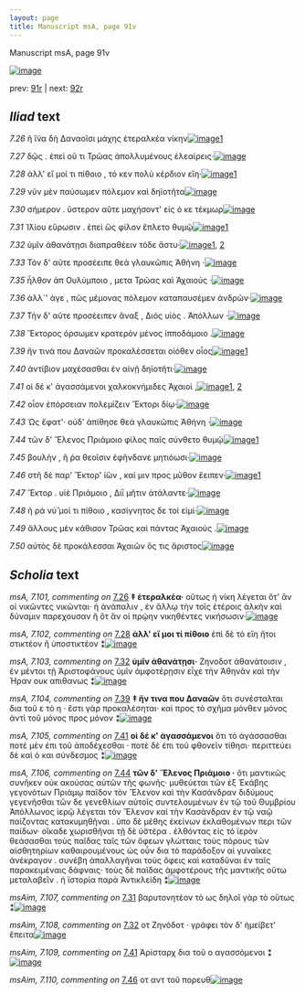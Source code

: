 ```yaml
---
layout: page
title: Manuscript msA, page 91v
---
```


Manuscript msA, page 91v

[![image](http://www.homermultitext.org/iipsrv?OBJ=IIP,1.0&FIF=/project/homer/pyramidal/deepzoom/hmt/vaimg/2017a/VA091VN_0594.tif&WID=100&CVT=JPEG)](http://www.homermultitext.org/ict2/?urn=urn:cite2:hmt:vaimg.2017a:VA091VN_0594)

prev:  [91r](../91r/) | next:  [92r](../92r/)

## *Iliad* text

*7.26* <a id="7.26"/> ῆ ἵ̈να δὴ Δαναοῖσι μάχης ἑτεραλκέα νίκην[![image](http://www.homermultitext.org/iipsrv?OBJ=IIP,1.0&FIF=/project/homer/pyramidal/deepzoom/hmt/vaimg/2017a/VA091VN_0594.tif&RGN=0.4484,0.2261,0.4044,0.0316&WID=1000&CVT=JPEG)](http://www.homermultitext.org/ict2/?urn=urn:cite2:hmt:vaimg.2017a:VA091VN_0594@0.4484,0.2261,0.4044,0.0316)[1](#msA_7.101)

*7.27* <a id="7.27"/> δῷς . ἐπεὶ οὔ τι Τρῶας ἀπολλυμένους ἐλεαίρεις·[![image](http://www.homermultitext.org/iipsrv?OBJ=IIP,1.0&FIF=/project/homer/pyramidal/deepzoom/hmt/vaimg/2017a/VA091VN_0594.tif&RGN=0.4535,0.2494,0.4224,0.0316&WID=1000&CVT=JPEG)](http://www.homermultitext.org/ict2/?urn=urn:cite2:hmt:vaimg.2017a:VA091VN_0594@0.4535,0.2494,0.4224,0.0316)

*7.28* <a id="7.28"/> ἀλλ' εἴ μοί τι πίθοιο , τό κεν πολὺ κέρδιον εἴη·[![image](http://www.homermultitext.org/iipsrv?OBJ=IIP,1.0&FIF=/project/homer/pyramidal/deepzoom/hmt/vaimg/2017a/VA091VN_0594.tif&RGN=0.4535,0.2667,0.4024,0.0316&WID=1000&CVT=JPEG)](http://www.homermultitext.org/ict2/?urn=urn:cite2:hmt:vaimg.2017a:VA091VN_0594@0.4535,0.2667,0.4024,0.0316)[1](#msA_7.102)

*7.29* <a id="7.29"/> νῦν μὲν παύσωμεν πόλεμον καὶ δηϊοτῆτα[![image](http://www.homermultitext.org/iipsrv?OBJ=IIP,1.0&FIF=/project/homer/pyramidal/deepzoom/hmt/vaimg/2017a/VA091VN_0594.tif&RGN=0.4535,0.2863,0.4144,0.0331&WID=1000&CVT=JPEG)](http://www.homermultitext.org/ict2/?urn=urn:cite2:hmt:vaimg.2017a:VA091VN_0594@0.4535,0.2863,0.4144,0.0331)

*7.30* <a id="7.30"/> σήμερον . ὕστερον αῦτε μαχήσοντ' εἰς ό κε τέκμωρ[![image](http://www.homermultitext.org/iipsrv?OBJ=IIP,1.0&FIF=/project/homer/pyramidal/deepzoom/hmt/vaimg/2017a/VA091VN_0594.tif&RGN=0.4595,0.3065,0.4204,0.0331&WID=1000&CVT=JPEG)](http://www.homermultitext.org/ict2/?urn=urn:cite2:hmt:vaimg.2017a:VA091VN_0594@0.4595,0.3065,0.4204,0.0331)

*7.31* <a id="7.31"/> Ἰ̈λίου εὕρωσιν . ἐπεὶ ὣς φίλον ἔπλετο θυμῷ[![image](http://www.homermultitext.org/iipsrv?OBJ=IIP,1.0&FIF=/project/homer/pyramidal/deepzoom/hmt/vaimg/2017a/VA091VN_0594.tif&RGN=0.4474,0.3238,0.4204,0.0331&WID=1000&CVT=JPEG)](http://www.homermultitext.org/ict2/?urn=urn:cite2:hmt:vaimg.2017a:VA091VN_0594@0.4474,0.3238,0.4204,0.0331)[1](#msAim_7.107)

*7.32* <a id="7.32"/> ὑμῖν ἀθανάτῃσι διαπραθέειν τόδε ἄστυ·[![image](http://www.homermultitext.org/iipsrv?OBJ=IIP,1.0&FIF=/project/homer/pyramidal/deepzoom/hmt/vaimg/2017a/VA091VN_0594.tif&RGN=0.4434,0.3449,0.4204,0.0331&WID=1000&CVT=JPEG)](http://www.homermultitext.org/ict2/?urn=urn:cite2:hmt:vaimg.2017a:VA091VN_0594@0.4434,0.3449,0.4204,0.0331)[1](#msA_7.103), [2](#msAim_7.108)

*7.33* <a id="7.33"/> Τὸν δ' αῦτε προσέειπε θεὰ γλαυκῶπις Ἀθήνη ·[![image](http://www.homermultitext.org/iipsrv?OBJ=IIP,1.0&FIF=/project/homer/pyramidal/deepzoom/hmt/vaimg/2017a/VA091VN_0594.tif&RGN=0.4545,0.3636,0.4284,0.0323&WID=1000&CVT=JPEG)](http://www.homermultitext.org/ict2/?urn=urn:cite2:hmt:vaimg.2017a:VA091VN_0594@0.4545,0.3636,0.4284,0.0323)

*7.35* <a id="7.35"/> ἦλθον ἀπ Ουλύμποιο , μετα Τρῶας καὶ Ἀχαιούς ·[![image](http://www.homermultitext.org/iipsrv?OBJ=IIP,1.0&FIF=/project/homer/pyramidal/deepzoom/hmt/vaimg/2017a/VA091VN_0594.tif&RGN=0.4515,0.4012,0.4284,0.0323&WID=1000&CVT=JPEG)](http://www.homermultitext.org/ict2/?urn=urn:cite2:hmt:vaimg.2017a:VA091VN_0594@0.4515,0.4012,0.4284,0.0323)

*7.36* <a id="7.36"/> ἀλλ`' άγε , πῶς μέμονας πόλεμον καταπαυσέμεν ἀνδρῶν·[![image](http://www.homermultitext.org/iipsrv?OBJ=IIP,1.0&FIF=/project/homer/pyramidal/deepzoom/hmt/vaimg/2017a/VA091VN_0594.tif&RGN=0.4525,0.4185,0.4515,0.0353&WID=1000&CVT=JPEG)](http://www.homermultitext.org/ict2/?urn=urn:cite2:hmt:vaimg.2017a:VA091VN_0594@0.4525,0.4185,0.4515,0.0353)

*7.37* <a id="7.37"/> Τὴν δ' αῦτε προσέειπεν ἄναξ , Διὸς υἱὸς . Ἀπόλλων ·[![image](http://www.homermultitext.org/iipsrv?OBJ=IIP,1.0&FIF=/project/homer/pyramidal/deepzoom/hmt/vaimg/2017a/VA091VN_0594.tif&RGN=0.4464,0.4373,0.4515,0.0353&WID=1000&CVT=JPEG)](http://www.homermultitext.org/ict2/?urn=urn:cite2:hmt:vaimg.2017a:VA091VN_0594@0.4464,0.4373,0.4515,0.0353)

*7.38* <a id="7.38"/> Ἕκτορος όρσωμεν κρατερὸν μένος ἱπποδάμοιο .[![image](http://www.homermultitext.org/iipsrv?OBJ=IIP,1.0&FIF=/project/homer/pyramidal/deepzoom/hmt/vaimg/2017a/VA091VN_0594.tif&RGN=0.4464,0.456,0.4515,0.0353&WID=1000&CVT=JPEG)](http://www.homermultitext.org/ict2/?urn=urn:cite2:hmt:vaimg.2017a:VA091VN_0594@0.4464,0.456,0.4515,0.0353)

*7.39* <a id="7.39"/> ἤν τινά που Δαναῶν προκαλέσσεται οἰόθεν οἶος[![image](http://www.homermultitext.org/iipsrv?OBJ=IIP,1.0&FIF=/project/homer/pyramidal/deepzoom/hmt/vaimg/2017a/VA091VN_0594.tif&RGN=0.4404,0.4748,0.4515,0.0353&WID=1000&CVT=JPEG)](http://www.homermultitext.org/ict2/?urn=urn:cite2:hmt:vaimg.2017a:VA091VN_0594@0.4404,0.4748,0.4515,0.0353)[1](#msA_7.104)

*7.40* <a id="7.40"/> ἀντίβιον μαχέσασθαι ἐν αἰνῇ δηϊοτῆτι·[![image](http://www.homermultitext.org/iipsrv?OBJ=IIP,1.0&FIF=/project/homer/pyramidal/deepzoom/hmt/vaimg/2017a/VA091VN_0594.tif&RGN=0.4545,0.4929,0.3944,0.0353&WID=1000&CVT=JPEG)](http://www.homermultitext.org/ict2/?urn=urn:cite2:hmt:vaimg.2017a:VA091VN_0594@0.4545,0.4929,0.3944,0.0353)

*7.41* <a id="7.41"/> οἱ δέ κ' ἀγασσάμενοι χαλκοκνήμιδες Ἀχαιοὶ ,[![image](http://www.homermultitext.org/iipsrv?OBJ=IIP,1.0&FIF=/project/homer/pyramidal/deepzoom/hmt/vaimg/2017a/VA091VN_0594.tif&RGN=0.4505,0.5101,0.4154,0.0376&WID=1000&CVT=JPEG)](http://www.homermultitext.org/ict2/?urn=urn:cite2:hmt:vaimg.2017a:VA091VN_0594@0.4505,0.5101,0.4154,0.0376)[1](#msA_7.105), [2](#msAim_7.109)

*7.42* <a id="7.42"/> οἶον ἐπόρσειαν πολεμίζειν Ἕκτορι δίῳ·[![image](http://www.homermultitext.org/iipsrv?OBJ=IIP,1.0&FIF=/project/homer/pyramidal/deepzoom/hmt/vaimg/2017a/VA091VN_0594.tif&RGN=0.4505,0.5289,0.4154,0.0376&WID=1000&CVT=JPEG)](http://www.homermultitext.org/ict2/?urn=urn:cite2:hmt:vaimg.2017a:VA091VN_0594@0.4505,0.5289,0.4154,0.0376)

*7.43* <a id="7.43"/> Ὡς ἔφατ'· οὐδ' ἀπίθησε θεὰ γλαυκῶπις Ἀθήνη ·[![image](http://www.homermultitext.org/iipsrv?OBJ=IIP,1.0&FIF=/project/homer/pyramidal/deepzoom/hmt/vaimg/2017a/VA091VN_0594.tif&RGN=0.4545,0.547,0.4374,0.0376&WID=1000&CVT=JPEG)](http://www.homermultitext.org/ict2/?urn=urn:cite2:hmt:vaimg.2017a:VA091VN_0594@0.4545,0.547,0.4374,0.0376)

*7.44* <a id="7.44"/> τῶν δ' Ἕλενος Πριάμοιο φίλος παῖς σύνθετο θυμῷ[![image](http://www.homermultitext.org/iipsrv?OBJ=IIP,1.0&FIF=/project/homer/pyramidal/deepzoom/hmt/vaimg/2017a/VA091VN_0594.tif&RGN=0.4464,0.5687,0.4494,0.0376&WID=1000&CVT=JPEG)](http://www.homermultitext.org/ict2/?urn=urn:cite2:hmt:vaimg.2017a:VA091VN_0594@0.4464,0.5687,0.4494,0.0376)[1](#msA_7.106)

*7.45* <a id="7.45"/> βουλὴν , ἥ ῥα θεοῖσιν ἐφἥνδανε μητιόωσι·[![image](http://www.homermultitext.org/iipsrv?OBJ=IIP,1.0&FIF=/project/homer/pyramidal/deepzoom/hmt/vaimg/2017a/VA091VN_0594.tif&RGN=0.4595,0.5845,0.4144,0.0376&WID=1000&CVT=JPEG)](http://www.homermultitext.org/ict2/?urn=urn:cite2:hmt:vaimg.2017a:VA091VN_0594@0.4595,0.5845,0.4144,0.0376)

*7.46* <a id="7.46"/> στῆ δὲ παρ' Ἕκτορ' ἰ̈ὼν , καί μιν προς μῦθον ἔειπεν·[![image](http://www.homermultitext.org/iipsrv?OBJ=IIP,1.0&FIF=/project/homer/pyramidal/deepzoom/hmt/vaimg/2017a/VA091VN_0594.tif&RGN=0.4535,0.6026,0.4394,0.0406&WID=1000&CVT=JPEG)](http://www.homermultitext.org/ict2/?urn=urn:cite2:hmt:vaimg.2017a:VA091VN_0594@0.4535,0.6026,0.4394,0.0406)[1](#msAim_7.110)

*7.47* <a id="7.47"/> Ἕκτορ . υἱὲ Πριάμοιο , Διῒ μῆτιν ἀτάλαντε·[![image](http://www.homermultitext.org/iipsrv?OBJ=IIP,1.0&FIF=/project/homer/pyramidal/deepzoom/hmt/vaimg/2017a/VA091VN_0594.tif&RGN=0.4625,0.6258,0.4034,0.0361&WID=1000&CVT=JPEG)](http://www.homermultitext.org/ict2/?urn=urn:cite2:hmt:vaimg.2017a:VA091VN_0594@0.4625,0.6258,0.4034,0.0361)

*7.48* <a id="7.48"/> ῆ ρά νύ̆ μοί τι πίθοιο , κασίγνητος δε τοί εἰμί·[![image](http://www.homermultitext.org/iipsrv?OBJ=IIP,1.0&FIF=/project/homer/pyramidal/deepzoom/hmt/vaimg/2017a/VA091VN_0594.tif&RGN=0.4635,0.6409,0.4104,0.0406&WID=1000&CVT=JPEG)](http://www.homermultitext.org/ict2/?urn=urn:cite2:hmt:vaimg.2017a:VA091VN_0594@0.4635,0.6409,0.4104,0.0406)

*7.49* <a id="7.49"/> ἄλλους μὲν κάθισον Τρῶας καὶ πάντας Ἀχαιοὺς .[![image](http://www.homermultitext.org/iipsrv?OBJ=IIP,1.0&FIF=/project/homer/pyramidal/deepzoom/hmt/vaimg/2017a/VA091VN_0594.tif&RGN=0.4595,0.6566,0.4414,0.0458&WID=1000&CVT=JPEG)](http://www.homermultitext.org/ict2/?urn=urn:cite2:hmt:vaimg.2017a:VA091VN_0594@0.4595,0.6566,0.4414,0.0458)

*7.50* <a id="7.50"/> αὐτὸς δὲ προκάλεσσαι Ἀχαιῶν ὅς τις ἄριστος[![image](http://www.homermultitext.org/iipsrv?OBJ=IIP,1.0&FIF=/project/homer/pyramidal/deepzoom/hmt/vaimg/2017a/VA091VN_0594.tif&RGN=0.4605,0.6829,0.4054,0.0353&WID=1000&CVT=JPEG)](http://www.homermultitext.org/ict2/?urn=urn:cite2:hmt:vaimg.2017a:VA091VN_0594@0.4605,0.6829,0.4054,0.0353)

## *Scholia* text

*msA, 7.101, commenting on* [7.26](#7.26)  <a id="msA_7.101"/> **‡ ἑτεραλκέα·** οὕτως ἡ νίκη λέγεται ὅτ' ἂν οἱ νικῶντες νικῶνται· ἡ ἀνάπαλιν , ἐν ἄλλῳ τὴν τοῖς ἑτέροις ἀλκὴν καὶ δύναμιν παρεχουσαν ἣ ὅτ ἂν οἱ πρῴην νικηθέντες νικήσωσιν·[![image](http://www.homermultitext.org/iipsrv?OBJ=IIP,1.0&FIF=/project/homer/pyramidal/deepzoom/hmt/vaimg/2017a/VA091VN_0594.tif&RGN=0.1856,0.116,0.6994,0.0364&WID=1000&CVT=JPEG)](http://www.homermultitext.org/ict2/?urn=urn:cite2:hmt:vaimg.2017a:VA091VN_0594@0.1856,0.116,0.6994,0.0364)

*msA, 7.102, commenting on* [7.28](#7.28)  <a id="msA_7.102"/> **ἀλλ' εἴ μοι τί πίθοιο** ἐπὶ δὲ τὸ εἴη ἤτοι στικτέον ἢ ὑποστικτέον ⁑[![image](http://www.homermultitext.org/iipsrv?OBJ=IIP,1.0&FIF=/project/homer/pyramidal/deepzoom/hmt/vaimg/2017a/VA091VN_0594.tif&RGN=0.482,0.1357,0.3467,0.016&WID=1000&CVT=JPEG)](http://www.homermultitext.org/ict2/?urn=urn:cite2:hmt:vaimg.2017a:VA091VN_0594@0.482,0.1357,0.3467,0.016)

*msA, 7.103, commenting on* [7.32](#7.32)  <a id="msA_7.103"/> **ὑμῖν ἀθανάτῃσι·** Ζηνοδοτ ἀθανάτοισιν , ἐν μέντοι τῇ Ἀριστοφάνους ὑμῖν ἀμφοτέρῃσιν εἶχε τὴν Ἀθηνᾶν καὶ τὴν Ήραν ουκ απιθανως ⁑[![image](http://www.homermultitext.org/iipsrv?OBJ=IIP,1.0&FIF=/project/homer/pyramidal/deepzoom/hmt/vaimg/2017a/VA091VN_0594.tif&RGN=0.1893,0.1497,0.7061,0.0235&WID=1000&CVT=JPEG)](http://www.homermultitext.org/ict2/?urn=urn:cite2:hmt:vaimg.2017a:VA091VN_0594@0.1893,0.1497,0.7061,0.0235)

*msA, 7.104, commenting on* [7.39](#7.39)  <a id="msA_7.104"/> **‡ ἤν τινα που Δαναῶν** ὅτι συνέσταλται δια τοῦ ε τὸ η · ἔστι γὰρ προκαλέσηται· καὶ προς τὸ σχῆμα μόνθεν μόνος ἀντὶ τοῦ μόνος προς μόνον ⁑[![image](http://www.homermultitext.org/iipsrv?OBJ=IIP,1.0&FIF=/project/homer/pyramidal/deepzoom/hmt/vaimg/2017a/VA091VN_0594.tif&RGN=0.1868,0.4791,0.2188,0.0643&WID=1000&CVT=JPEG)](http://www.homermultitext.org/ict2/?urn=urn:cite2:hmt:vaimg.2017a:VA091VN_0594@0.1868,0.4791,0.2188,0.0643)

*msA, 7.105, commenting on* [7.41](#7.41)  <a id="msA_7.105"/> **οἱ δέ κ' ἀγασσάμενοι** ὅτι τὸ ἀγάσσασθαι ποτὲ μὲν ἐπι τοῦ ἀποδέχεσθαι · ποτὲ δὲ ἐπι τοῦ φθονεῖν τίθησι· περιττεύει δὲ καὶ ὁ και σύνδεσμος ⁑[![image](http://www.homermultitext.org/iipsrv?OBJ=IIP,1.0&FIF=/project/homer/pyramidal/deepzoom/hmt/vaimg/2017a/VA091VN_0594.tif&RGN=0.1975,0.5412,0.2061,0.0497&WID=1000&CVT=JPEG)](http://www.homermultitext.org/ict2/?urn=urn:cite2:hmt:vaimg.2017a:VA091VN_0594@0.1975,0.5412,0.2061,0.0497)

*msA, 7.106, commenting on* [7.44](#7.44)  <a id="msA_7.106"/> **τῶν δ' Ἕλενος Πριάμοιο ·** ὅτι μαντικῶς συνῆκεν οὐκ ακούσας αὐτῶν τῆς φωνῆς· μυθεύεται τῶν ἐξ Ἑκάβης γεγονότων Πριάμῳ παῖδον τὸν Ἔλενον καὶ τὴν Κασάνδραν διδύμους γεγενῆσθαι τῶν δε γενεθλίων αὐτοῖς συντελουμένων ἐν τῷ τοῦ Θυμβρίου Ἀπόλλωνος ἱερῷ λέγεται τὸν Ἔλενον καὶ τὴν Κασάνδραν ἐν τῷ ναῷ παίζοντας κατακυμηθῆναι . ὑπο δὲ μέθης ἐκείνων ἐκλαθομένων περι τῶν παίδων· οἴκαδε χωρισθῆναι τῇ δὲ ὑ̈στέρα . ἐλθόντας εἰς τὸ ϊερὸν θεάσασθαι τοὺς παῖδας ταῖς τῶν ὄφεων γλώτταις τοὺς πόρους τῶν αἰσθητηρίων καθαιρουμένους ὡς οὖν δια τὸ παράδοξον αἱ γυναῖκες ἀνέκραγον . συνέβη ἀπαλλαγῆναι τοὺς ὄφεις καὶ καταδῦναι ἐν ταῖς παρακειμέναις δάφναις· τοὺς δὲ παῖδας ἀμφοτέρους τῆς μαντικῆς οὕτω μεταλαβεῖν . ἡ ϊστορία παρὰ Ἀντικλείδη ⁑[![image](http://www.homermultitext.org/iipsrv?OBJ=IIP,1.0&FIF=/project/homer/pyramidal/deepzoom/hmt/vaimg/2017a/VA091VN_0594.tif&RGN=0.1954,0.5872,0.705,0.2533&WID=1000&CVT=JPEG)](http://www.homermultitext.org/ict2/?urn=urn:cite2:hmt:vaimg.2017a:VA091VN_0594@0.1954,0.5872,0.705,0.2533)

*msAim, 7.107, commenting on* [7.31](#7.31)  <a id="msAim_7.107"/> βαρυτονητέον τὸ ως δηλοῖ γὰρ τὸ οὕτως ⁑[![image](http://www.homermultitext.org/iipsrv?OBJ=IIP,1.0&FIF=/project/homer/pyramidal/deepzoom/hmt/vaimg/2017a/VA091VN_0594.tif&RGN=0.3971,0.3332,0.0625,0.0315&WID=1000&CVT=JPEG)](http://www.homermultitext.org/ict2/?urn=urn:cite2:hmt:vaimg.2017a:VA091VN_0594@0.3971,0.3332,0.0625,0.0315)

*msAim, 7.108, commenting on* [7.32](#7.32)  <a id="msAim_7.108"/> οτ Ζηνόδοτ · γράφει τὸν δ' ἡμείβετ' ἔπειτα[![image](http://www.homermultitext.org/iipsrv?OBJ=IIP,1.0&FIF=/project/homer/pyramidal/deepzoom/hmt/vaimg/2017a/VA091VN_0594.tif&RGN=0.3973,0.3617,0.0637,0.0363&WID=1000&CVT=JPEG)](http://www.homermultitext.org/ict2/?urn=urn:cite2:hmt:vaimg.2017a:VA091VN_0594@0.3973,0.3617,0.0637,0.0363)

*msAim, 7.109, commenting on* [7.41](#7.41)  <a id="msAim_7.109"/> Ἀρίσταρχ δια τοῦ ο αγασσόμενοι ⁑[![image](http://www.homermultitext.org/iipsrv?OBJ=IIP,1.0&FIF=/project/homer/pyramidal/deepzoom/hmt/vaimg/2017a/VA091VN_0594.tif&RGN=0.4014,0.5149,0.0623,0.0456&WID=1000&CVT=JPEG)](http://www.homermultitext.org/ict2/?urn=urn:cite2:hmt:vaimg.2017a:VA091VN_0594@0.4014,0.5149,0.0623,0.0456)

*msAim, 7.110, commenting on* [7.46](#7.46)  <a id="msAim_7.110"/> οτ αντ τοῦ πορευθ[![image](http://www.homermultitext.org/iipsrv?OBJ=IIP,1.0&FIF=/project/homer/pyramidal/deepzoom/hmt/vaimg/2017a/VA091VN_0594.tif&RGN=0.4036,0.6145,0.066,0.0276&WID=1000&CVT=JPEG)](http://www.homermultitext.org/ict2/?urn=urn:cite2:hmt:vaimg.2017a:VA091VN_0594@0.4036,0.6145,0.066,0.0276)